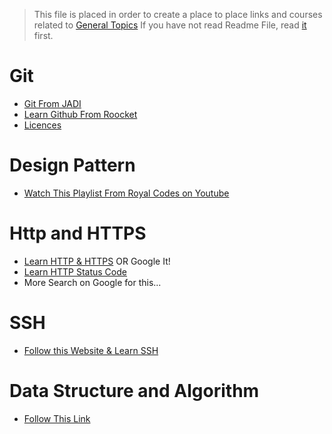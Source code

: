 > This file is placed in order to create a place to place links and courses related to [General Topics](README.md#general-topics) If you have not read Readme File, read [it](README.md) first.

# Git
- [Git From JADI](https://faradars.org/courses/fvgit9609-git-github-gitlab)
- [Learn Github From Roocket](https://roocket.ir/series/learn-git-and-github)
- [Licences](https://tldrlegal.com/)

# Design Pattern
- [Watch This Playlist From Royal Codes on Youtube](https://www.youtube.com/watch?v=NhuFKEe8Rqw&list=PLD1HT13SqE3Zd-RTBLfStVtRQwNdnI2AR)

# Http and HTTPS
- [Learn HTTP & HTTPS](https://techterms.com/definition/http) OR Google It!
- [Learn HTTP Status Code](https://httpstatuses.com)
- More Search on Google for this...

# SSH
- [Follow this Website & Learn SSH](https://www.ssh.com/ssh/protocol)

# Data Structure and Algorithm
- [Follow This Link](https://www.programiz.com/dsa)
